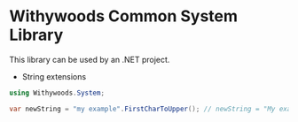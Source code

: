 ﻿# Withywoods Common System Library

This library can be used by an .NET project.

- String extensions

```csharp
using Withywoods.System;

var newString = "my example".FirstCharToUpper(); // newString = "My example"
```
